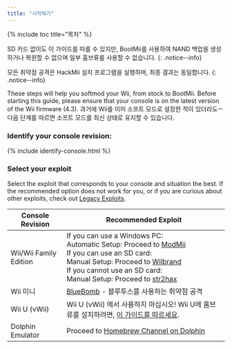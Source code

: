 ```yaml
---
title: "시작하기"
---
```


{% include toc title="목차" %}

SD 카드 없이도 이 가이드를 따를 수 있지만, BootMii를 사용하여 NAND 백업을 생성하거나 복원할 수 없으며 일부 홈브류를 사용할 수 없습니다.
{: .notice--info}

모든 취약점 공격은 HackMii 설치 프로그램을 실행하며, 최종 결과는 동일합니다.
{: .notice--info}

These steps will help you softmod your Wii, from stock to BootMii. Before starting this guide, please ensure that your console is on the latest version of the Wii firmware (4.3). 과거에 Wii를 이미 소프트 모드로 설정한 적이 있더라도ㅡ 다음 단계를 따르면 소프트 모드를 최신 상태로 유지할 수 있습니다.

### Identify your console revision:

{% include identify-console.html %}<br>

### Select your exploit

Select the exploit that corresponds to your console and situation the best. If the recommended option does not work for you, or if you are curious about other exploits, check out [Legacy Exploits](legacy-exploits).

| Console Revision       | Recommended Exploit                                                                                                                                                                                                                                                                      |
| ---------------------- | ---------------------------------------------------------------------------------------------------------------------------------------------------------------------------------------------------------------------------------------------------------------------------------------- |
| Wii/Wii Family Edition | If you can use a Windows PC:<br> Automatic Setup: Proceed to [ModMii](modmii)<br> If you can use an SD card:<br> Manual Setup: Proceed to [Wilbrand](wilbrand)<br> If you cannot use an SD card:<br> Manual Setup: Proceed to [str2hax](str2hax)<br> |
| Wii 미니                 | [BlueBomb](bluebomb) - 블루투스를 사용하는 취약점 공격                                                                                                                                                                                                                                                 |
| Wii U (vWii)           | Wii U (vWii) 에서 사용하지 마십시오! Wii U에 홈브류를 설치하려면, [이 가이드를 따르세요](https://wiiu.hacks.guide).                                                                                                                                                                                                   |
| Dolphin Emulator       | Proceed to [Homebrew Channel on Dolphin](homebrew-dolphin)                                                                                                                                                                                                                               |
